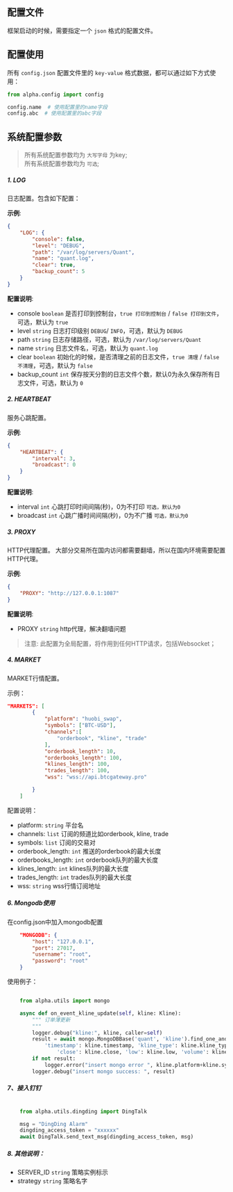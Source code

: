 
## 配置文件

框架启动的时候，需要指定一个 `json` 格式的配置文件。

## 配置使用
所有 `config.json` 配置文件里的 `key-value` 格式数据，都可以通过如下方式使用：
```python
from alpha.config import config

config.name  # 使用配置里的name字段
config.abc  # 使用配置里的abc字段
```

## 系统配置参数
> 所有系统配置参数均为 `大写字母` 为key;  
> 所有系统配置参数均为 `可选`;  


##### 1. LOG
日志配置。包含如下配置：

**示例**:
```json
{
    "LOG": {
        "console": false,
        "level": "DEBUG",
        "path": "/var/log/servers/Quant",
        "name": "quant.log",
        "clear": true,
        "backup_count": 5
    }
}
```

**配置说明**:
- console `boolean` 是否打印到控制台，`true 打印到控制台` / `false 打印到文件`，可选，默认为 `true`
- level `string` 日志打印级别 `DEBUG`/ `INFO`，可选，默认为 `DEBUG`
- path `string` 日志存储路径，可选，默认为 `/var/log/servers/Quant`
- name `string` 日志文件名，可选，默认为 `quant.log`
- clear `boolean` 初始化的时候，是否清理之前的日志文件，`true 清理` / `false 不清理`，可选，默认为 `false`
- backup_count `int` 保存按天分割的日志文件个数，默认0为永久保存所有日志文件，可选，默认为 `0`


##### 2. HEARTBEAT
服务心跳配置。

**示例**:
```json
{
    "HEARTBEAT": {
        "interval": 3,
        "broadcast": 0
    }
}
```

**配置说明**:
- interval `int` 心跳打印时间间隔(秒)，0为不打印 `可选，默认为0`
- broadcast `int` 心跳广播时间间隔(秒)，0为不广播 `可选，默认为0`


##### 3. PROXY
HTTP代理配置。
大部分交易所在国内访问都需要翻墙，所以在国内环境需要配置HTTP代理。

**示例**:
```json
{
    "PROXY": "http://127.0.0.1:1087"
}
```

**配置说明**:
- PROXY `string` http代理，解决翻墙问题

> 注意: 此配置为全局配置，将作用到任何HTTP请求，包括Websocket；

##### 4. MARKET
MARKET行情配置。

示例：
```json
"MARKETS": [
        {
            "platform": "huobi_swap",
            "symbols": ["BTC-USD"],
            "channels":[
                "orderbook", "kline", "trade"
            ],
            "orderbook_length": 10,
            "orderbooks_length": 100,
            "klines_length": 100,
            "trades_length": 100,
            "wss": "wss://api.btcgateway.pro"

        }
    ]
```
配置说明：
- platform: `string` 平台名
- channels: `list` 订阅的频道比如orderbook, kline, trade
- symbols: `list` 订阅的交易对
- orderbook_length: `int` 推送的orderbook的最大长度
- orderbooks_length: `int` orderbook队列的最大长度
- klines_length: `int` klines队列的最大长度
- trades_length: `int` trades队列的最大长度
- wss: `string` wss行情订阅地址


##### 6. Mongodb使用

在config.json中加入mongodb配置

```json
    "MONGODB": {
        "host": "127.0.0.1",
        "port": 27017,
        "username": "root",
        "password": "root"
    }
```

使用例子：

```python

    from alpha.utils import mongo

    async def on_event_kline_update(self, kline: Kline):
        """ 订单薄更新
        """
        logger.debug("kline:", kline, caller=self)
        result = await mongo.MongoDBBase('quant', 'kline').find_one_and_update({'platform': kline.platform, 'symbol': kline.symbol, \
            'timestamp': kline.timestamp, 'kline_type': kline.kline_type}, {'$set': {'open': kline.open, 'high': kline.high, \
                'close': kline.close, 'low': kline.low, 'volume': kline.volume, 'amount': kline.amount}}, upsert=True, return_document=True)
        if not result:
            logger.error("insert mongo error ", kline.platform+kline.symbol, kline, result)
        logger.debug("insert mongo success: ", result)
```

##### 7、接入钉钉

```python

    from alpha.utils.dingding import DingTalk

    msg = "DingDing Alarm"
    dingding_access_token = "xxxxxx"
    await DingTalk.send_text_msg(dingding_access_token, msg)

```



##### 8. 其他说明：

- SERVER_ID `string`  策略实例标示
- strategy `string`  策略名字
